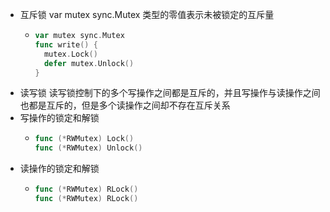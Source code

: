 - 互斥锁  var mutex sync.Mutex 类型的零值表示未被锁定的互斥量
	- ``` go
	  var mutex sync.Mutex
	  func write() {
	    mutex.Lock()
	    defer mutex.Unlock()
	  }
	  ```
- 读写锁 读写锁控制下的多个写操作之间都是互斥的，并且写操作与读操作之间也都是互斥的，但是多个读操作之间却不存在互斥关系
- 写操作的锁定和解锁
	- ``` go
	  func (*RWMutex) Lock()
	  func (*RWMutex) Unlock()
	  ```
- 读操作的锁定和解锁
	- ``` go
	  func (*RWMutex) RLock()
	  func (*RWMutex) RLock()
	  ```